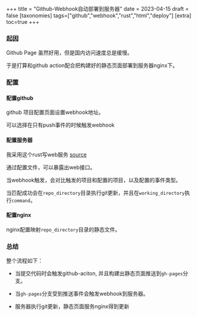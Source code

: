 +++
title = "Github-Webhook自动部署到服务器"
date = 2023-04-15
draft = false
[taxonomies]
tags=["github","webhook","rust","html","deploy"]
[extra]
toc=true
+++

### 起因
Github Page 虽然好用，但是国内访问速度总是缓慢。

于是打算和github action配合把构建好的静态页面部署到服务器nginx下。

### 配置

#### 配置github
github 项目配置页面设置webhook地址。

可以选择在只有push事件的时候触发webhook


#### 配置服务器

我采用这个rust写web服务 [source](https://github.com/cyejing/github-webhook-server)

通过配置文件，可以暴露出web接口。

当webhook触发，会对比触发的项目和配置的项目，以及配置的事件类型。

当匹配成功会在`repo_directory`目录执行git更新，并且在`working_directory`执行`command`。

#### 配置nginx

nginx配置映射`repo_directory`目录的静态文件。

### 总结

整个流程如下：

- 当提交代码时会触发github-aciton, 并且构建出静态页面推送到`gh-pages`分支。

- 当`gh-pages`分支受到推送事件会触发webhook到服务器。

- 服务器执行git更新，静态页面服务nginx得到更新
